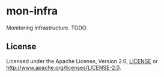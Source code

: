# mon-infra

Monitoring infrastructure. TODO.

## License

Licensed under the Apache License, Version 2.0, [LICENSE](LICENSE) or <http://www.apache.org/licenses/LICENSE-2.0>.

